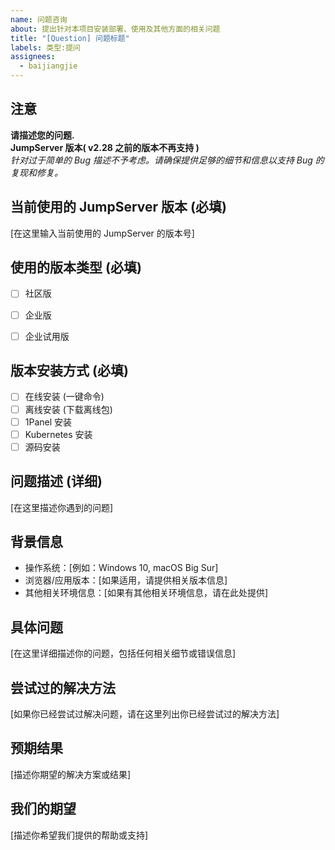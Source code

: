 ```yaml
---
name: 问题咨询
about: 提出针对本项目安装部署、使用及其他方面的相关问题
title: "[Question] 问题标题"
labels: 类型:提问
assignees: 
  - baijiangjie
---
```

## 注意
**请描述您的问题.** <br>
**JumpServer 版本( v2.28 之前的版本不再支持 )** <br>
_针对过于简单的 Bug 描述不予考虑。请确保提供足够的细节和信息以支持 Bug 的复现和修复。_

## 当前使用的 JumpServer 版本 (必填)
[在这里输入当前使用的 JumpServer 的版本号]

## 使用的版本类型 (必填)
- [ ] 社区版
- [ ] 企业版
- [ ] 企业试用版


## 版本安装方式 (必填)
- [ ] 在线安装 (一键命令)
- [ ] 离线安装 (下载离线包)
- [ ] 1Panel 安装
- [ ] Kubernetes 安装
- [ ] 源码安装

## 问题描述 (详细)
[在这里描述你遇到的问题]

## 背景信息
- 操作系统：[例如：Windows 10, macOS Big Sur]
- 浏览器/应用版本：[如果适用，请提供相关版本信息]
- 其他相关环境信息：[如果有其他相关环境信息，请在此处提供]

## 具体问题
[在这里详细描述你的问题，包括任何相关细节或错误信息]

## 尝试过的解决方法
[如果你已经尝试过解决问题，请在这里列出你已经尝试过的解决方法]

## 预期结果
[描述你期望的解决方案或结果]

## 我们的期望
[描述你希望我们提供的帮助或支持]


